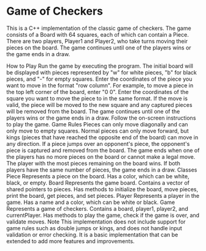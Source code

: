 # Game of Checkers
This is a C++ implementation of the classic game of checkers. The game consists of a Board with 64 squares, each of which can contain a Piece. There are two players, Player1 and Player2, who take turns moving their pieces on the board. The game continues until one of the players wins or the game ends in a draw.

How to Play
Run the game by executing the program.
The initial board will be displayed with pieces represented by "w" for white pieces, "b" for black pieces, and "-" for empty squares.
Enter the coordinates of the piece you want to move in the format "row column". For example, to move a piece in the top left corner of the board, enter "0 0".
Enter the coordinates of the square you want to move the piece to in the same format.
If the move is valid, the piece will be moved to the new square and any captured pieces will be removed from the board.
The game continues until one of the players wins or the game ends in a draw.
Follow the on-screen instructions to play the game.
Game Rules
Pieces can only move diagonally and can only move to empty squares.
Normal pieces can only move forward, but kings (pieces that have reached the opposite end of the board) can move in any direction.
If a piece jumps over an opponent's piece, the opponent's piece is captured and removed from the board.
The game ends when one of the players has no more pieces on the board or cannot make a legal move.
The player with the most pieces remaining on the board wins. If both players have the same number of pieces, the game ends in a draw.
Classes
Piece
Represents a piece on the board.
Has a color, which can be white, black, or empty.
Board
Represents the game board.
Contains a vector of shared pointers to pieces.
Has methods to initialize the board, move pieces, print the board, get pieces, and set pieces.
Player
Represents a player in the game.
Has a name and a color, which can be white or black.
Game
Represents a game of checkers.
Contains a board, player1, player2, and currentPlayer.
Has methods to play the game, check if the game is over, and validate moves.
Note
This implementation does not include support for game rules such as double jumps or kings, and does not handle input validation or error checking. It is a basic implementation that can be extended to add more features and improvements.
